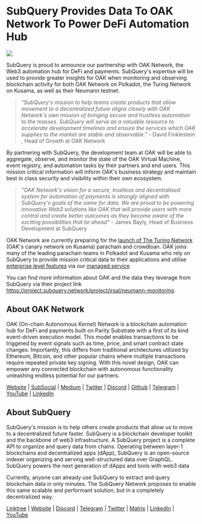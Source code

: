 # SubQuery Provides Data To OAK Network To Power DeFi Automation Hub

![](https://miro.medium.com/max/1400/0*R-MluHyL9bHAEboa)

SubQuery is proud to announce our partnership with OAK Network, the Web3 automation hub for DeFi and payments. SubQuery's expertise will be used to provide greater insights for OAK when monitoring and observing blockchain activity for both OAK Network on Polkadot, the Turing Network on Kusama, as well as their Neumann testnet.

> _"SubQuery's mission to help teams create products that allow movement to a decentralized future aligns closely with OAK Network's own mission of bringing secure and trustless automation to the masses. SubQuery will serve as a valuable resource to accelerate development timelines and ensure the services which OAK supplies to the market are stable and observable."_ - David Finklestein , Head of Growth at OAK Network

By partnering with SubQuery, the development team at OAK will be able to aggregate, observe, and monitor the state of the OAK Virtual Machine, event registry, and automation tasks by their partners and end users. This mission critical information will inform OAK's business strategy and maintain best in class security and visibility within their own ecosystem.

> _"OAK Network's vision for a secure, trustless and decentralised system for automation of payments is strongly aligned with SubQuery's goals of the same for data. We are proud to be powering innovative Web3 solutions like OAK that will provide users with more control and create better outcomes as they become aware of the exciting possibilities that lie ahead"_ - James Bayly, Head of Business Development at SubQuery

OAK Network are currently preparing for the [launch of The Turing Network](https://oak.tech/turing/crowdloan/) (OAK's canary network on Kusama) parachain and crowdloan. OAK joins many of the leading parachain teams in Polkadot and Kusama who rely on SubQuery to provide mission critical data to their applications and utilise [enterprise level features](../blogs/20211228-enterprise-hosted.md) via our [managed service](https://project.subquery.network/).

You can find more information about OAK and the data they leverage from SubQuery via their project link https://project.subquery.network/project/irsal/neumann-monitoring.

## About OAK Network

OAK (On-chain Autonomous Kernel) Network is a blockchain automation hub for DeFi and payments built on Parity Substrate with a first of its kind event-driven execution model. This model enables transactions to be triggered by event signals such as time, price, and smart contract state changes. Importantly, this differs from traditional architectures utilized by Ethereum, Bitcoin, and other popular chains where multiple transactions require repeated private key signing. With this novel design, OAK can empower any connected blockchain with autonomous functionality unleashing endless potential for our partners.

[Website](https://oak.tech/) | [SubSocial](https://app.subsocial.network/6109) | [Medium](https://medium.com/oak-blockchain) | [Twitter](https://twitter.com/oak_network) | [Discord](https://discord.gg/7W9UDvsbwh) | [Github](https://github.com/OAK-Foundation/) | [Telegram](https://t.me/OAK_Announcements) | [YouTube](https://www.youtube.com/channel/UCSEu57BfQQpAfgDixfBnaNg) | [LinkedIn](https://www.linkedin.com/company/oak-blockchain/)

## About SubQuery

SubQuery's mission is to help others create products that allow us to move to a decentralized future faster. SubQuery is a blockchain developer toolkit and the backbone of web3 infrastructure. A SubQuery project is a complete API to organize and query data from chains. Operating between layer-1 blockchains and decentralized apps (dApp), SubQuery is an open-source indexer organizing and serving well-structured data over GraphQL. SubQuery powers the next generation of dApps and tools with web3 data

Currently, anyone can already use SubQuery to extract and query blockchain data in only minutes. The SubQuery Network proposes to enable this same scalable and performant solution, but in a completely decentralized way.

​​[Linktree](https://linktr.ee/subquerynetwork) | [Website](https://subquery.network/) | [Discord](https://discord.com/invite/78zg8aBSMG) | [Telegram](https://t.me/subquerynetwork) | [Twitter](https://twitter.com/subquerynetwork) | [Matrix](https://matrix.to/#/#subquery:matrix.org) | [LinkedIn](https://www.linkedin.com/company/subquery) | [YouTube](https://www.youtube.com/channel/UCi1a6NUUjegcLHDFLr7CqLw)
